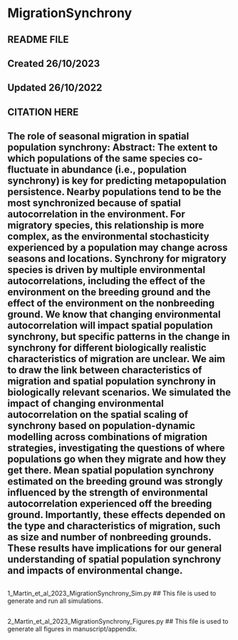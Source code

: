 # MigrationSynchrony


## README FILE ##
## Created 26/10/2023
## Updated 26/10/2022

## CITATION HERE

## The role of seasonal migration in spatial population synchrony: Abstract: The extent to which populations of the same species co-fluctuate in abundance (i.e., population synchrony) is key for predicting metapopulation persistence. Nearby populations tend to be the most synchronized because of spatial autocorrelation in the environment. For migratory species, this relationship is more complex, as the environmental stochasticity experienced by a population may change across seasons and locations. Synchrony for migratory species is driven by multiple environmental autocorrelations, including the effect of the environment on the breeding ground and the effect of the environment on the nonbreeding ground. We know that changing environmental autocorrelation will impact spatial population synchrony, but specific patterns in the change in synchrony for different biologically realistic characteristics of migration are unclear. We aim to draw the link between characteristics of migration and spatial population synchrony in biologically relevant scenarios. We simulated the impact of changing environmental autocorrelation on the spatial scaling of synchrony based on population-dynamic modelling across combinations of migration strategies, investigating the questions of where populations go when they migrate and how they get there. Mean spatial population synchrony estimated on the breeding ground was strongly influenced by the strength of environmental autocorrelation experienced off the breeding ground. Importantly, these effects depended on the type and characteristics of migration, such as size and number of nonbreeding grounds. These results have implications for our general understanding of spatial population synchrony and impacts of environmental change. 


## 
1_Martin_et_al_2023_MigrationSynchrony_Sim.py ## This file is used to generate and run all simulations. 
##
2_Martin_et_al_2023_MigrationSynchrony_Figures.py ## This file is used to generate all figures in manuscript/appendix.
